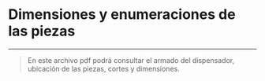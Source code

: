 # Dimensiones y enumeraciones de las piezas
---
> En este archivo pdf podrá consultar el armado del dispensador, ubicación de las piezas, cortes y dimensiones.
